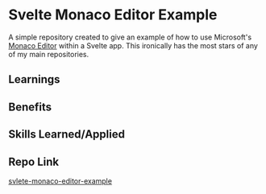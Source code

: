 # Svelte Monaco Editor Example

A simple repository created to give an example of how to use Microsoft's [Monaco Editor](https://microsoft.github.io/monaco-editor/) within a Svelte app. This ironically has the most stars of any of my main repositories.

## Learnings


## Benefits


## Skills Learned/Applied


## Repo Link

[svlete-monaco-editor-example](https://github.com/fudgepop01/svelte-monaco-editor-example)